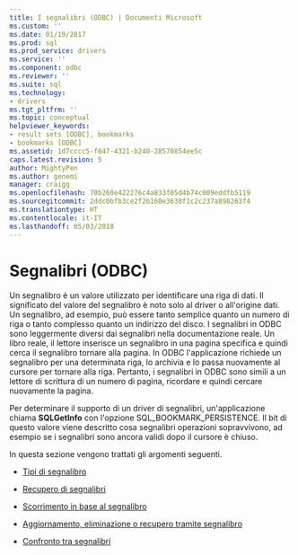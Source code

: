 ```yaml
---
title: I segnalibri (ODBC) | Documenti Microsoft
ms.custom: ''
ms.date: 01/19/2017
ms.prod: sql
ms.prod_service: drivers
ms.service: ''
ms.component: odbc
ms.reviewer: ''
ms.suite: sql
ms.technology:
- drivers
ms.tgt_pltfrm: ''
ms.topic: conceptual
helpviewer_keywords:
- result sets [ODBC], bookmarks
- bookmarks [ODBC]
ms.assetid: 1d7cccc5-f847-4321-b240-28570854ee5c
caps.latest.revision: 5
author: MightyPen
ms.author: genemi
manager: craigg
ms.openlocfilehash: 70b260e422276c4a833f05d4b74c009eddfb5119
ms.sourcegitcommit: 2ddc0bfb3ce2f2b160e3638f1c2c237a898263f4
ms.translationtype: HT
ms.contentlocale: it-IT
ms.lasthandoff: 05/03/2018
---
```

# <a name="bookmarks-odbc"></a>Segnalibri (ODBC)
Un segnalibro è un valore utilizzato per identificare una riga di dati. Il significato del valore del segnalibro è noto solo al driver o all'origine dati. Un segnalibro, ad esempio, può essere tanto semplice quanto un numero di riga o tanto complesso quanto un indirizzo del disco. I segnalibri in ODBC sono leggermente diversi dai segnalibri nella documentazione reale. Un libro reale, il lettore inserisce un segnalibro in una pagina specifica e quindi cerca il segnalibro tornare alla pagina. In ODBC l'applicazione richiede un segnalibro per una determinata riga, lo archivia e lo passa nuovamente al cursore per tornare alla riga. Pertanto, i segnalibri in ODBC sono simili a un lettore di scrittura di un numero di pagina, ricordare e quindi cercare nuovamente la pagina.  
  
 Per determinare il supporto di un driver di segnalibri, un'applicazione chiama **SQLGetInfo** con l'opzione SQL_BOOKMARK_PERSISTENCE. Il bit di questo valore viene descritto cosa segnalibri operazioni sopravvivono, ad esempio se i segnalibri sono ancora validi dopo il cursore è chiuso.  
  
 In questa sezione vengono trattati gli argomenti seguenti.  
  
-   [Tipi di segnalibro](../../../odbc/reference/develop-app/bookmark-types.md)  
  
-   [Recupero di segnalibri](../../../odbc/reference/develop-app/retrieving-bookmarks.md)  
  
-   [Scorrimento in base al segnalibro](../../../odbc/reference/develop-app/scrolling-by-bookmark.md)  
  
-   [Aggiornamento, eliminazione o recupero tramite segnalibro](../../../odbc/reference/develop-app/updating-deleting-or-fetching-by-bookmark.md)  
  
-   [Confronto tra segnalibri](../../../odbc/reference/develop-app/comparing-bookmarks.md)
